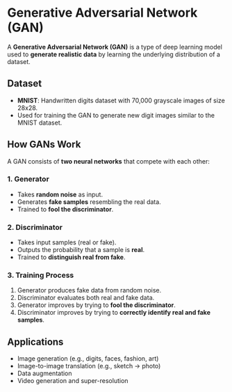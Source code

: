 # Generative Adversarial Network (GAN)

A **Generative Adversarial Network (GAN)** is a type of deep learning model used to **generate realistic data** by learning the underlying distribution of a dataset.

## Dataset
- **MNIST**: Handwritten digits dataset with 70,000 grayscale images of size 28x28.  
- Used for training the GAN to generate new digit images similar to the MNIST dataset.

## How GANs Work

A GAN consists of **two neural networks** that compete with each other:

### 1. Generator
- Takes **random noise** as input.
- Generates **fake samples** resembling the real data.
- Trained to **fool the discriminator**.

### 2. Discriminator
- Takes input samples (real or fake).
- Outputs the probability that a sample is **real**.
- Trained to **distinguish real from fake**.

### 3. Training Process
1. Generator produces fake data from random noise.
2. Discriminator evaluates both real and fake data.
3. Generator improves by trying to **fool the discriminator**.
4. Discriminator improves by trying to **correctly identify real and fake samples**.


## Applications
- Image generation (e.g., digits, faces, fashion, art)  
- Image-to-image translation (e.g., sketch → photo)  
- Data augmentation  
- Video generation and super-resolution
